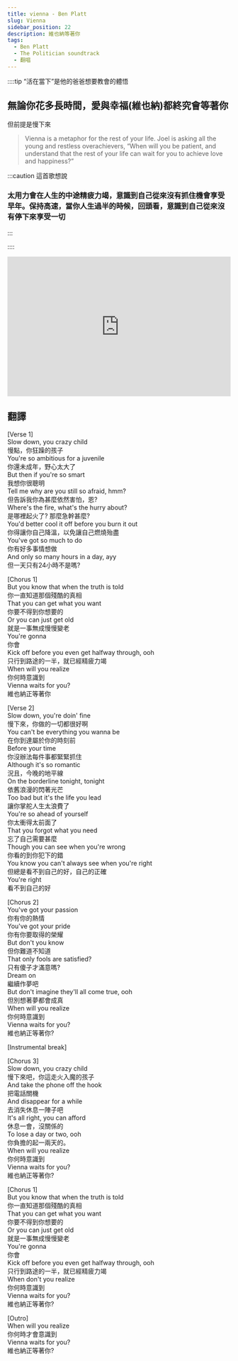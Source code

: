 ```yaml
---
title: vienna - Ben Platt
slug: Vienna
sidebar_position: 22
description: 維也納等著你
tags:
  - Ben Platt
  - The Politician soundtrack
  - 翻唱 
---
```

::::tip “活在當下”是他的爸爸想要教會的體悟

## 無論你花多長時間，愛與幸福(維也納)都終究會等著你

但前提是慢下來

> Vienna is a metaphor for the rest of your life. Joel is asking all the young and restless overachievers, “When will you be patient, and understand that the rest of your life can wait for you to achieve love and happiness?”
> 

:::caution 這首歌想說

### 太用力會在人生的中途精疲力竭，意識到自己從來沒有抓住機會享受早年。保持高速，當你人生過半的時候，回頭看，意識到自己從來沒有停下來享受一切  

:::

::::

<iframe width="100%" height="315" src="https://www.youtube.com/embed/scPIhdZs99A" title="YouTube video player" frameborder="0" allow="accelerometer; autoplay; clipboard-write; encrypted-media; gyroscope; picture-in-picture; web-share" allowfullscreen></iframe>

## 翻譯
[Verse 1]  
Slow down, you crazy child  
慢點，你狂躁的孩子  
You're so ambitious for a juvenile  
你還未成年，野心太大了  
But then if you're so smart  
我想你很聰明  
Tell me why are you still so afraid, hmm?  
但告訴我你為甚麼依然害怕，恩?  
Where's the fire, what's the hurry about?  
是哪裡起火了? 那麼急幹甚麼?  
You'd better cool it off before you burn it out  
你得讓你自己降溫，以免讓自己燃燒殆盡  
You've got so much to do  
你有好多事情想做  
And only so many hours in a day, ayy  
但一天只有24小時不是嗎?  
  
[Chorus 1]  
But you know that when the truth is told  
你一直知道那個殘酷的真相  
That you can get what you want  
你要不得到你想要的  
Or you can just get old  
就是一事無成慢慢變老  
You're gonna  
你會  
Kick off before you even get halfway through, ooh  
只行到路途的一半，就已經精疲力竭  
When will you realize  
你何時意識到  
Vienna waits for you?  
維也納正等著你  
  
[Verse 2]  
Slow down, you're doin' fine  
慢下來，你做的一切都很好啊  
You can't be everything you wanna be  
在你到達屬於你的時刻前  
Before your time  
你沒辦法每件事都緊緊抓住  
Although it's so romantic  
況且，今晚的地平線  
On the borderline tonight, tonight  
依舊浪漫的閃著光芒  
Too bad but it's the life you lead  
讓你掌舵人生太浪費了  
You're so ahead of yourself  
你太衝得太前面了  
That you forgot what you need  
忘了自己需要甚麼  
Though you can see when you're wrong  
你看的到你犯下的錯  
You know you can't always see when you're right  
但總是看不到自己的好，自己的正確  
You're right  
看不到自己的好  
  
[Chorus 2]  
You've got your passion  
你有你的熱情  
You've got your pride  
你有你要取得的榮耀  
But don't you know  
但你難道不知道  
That only fools are satisfied?  
只有傻子才滿意嗎?  
Dream on  
繼續作夢吧  
But don't imagine they'll all come true, ooh  
但別想著夢都會成真  
When will you realize  
你何時意識到  
Vienna waits for you?  
維也納正等著你?  
  
[Instrumental break]  
  
[Chorus 3]  
Slow down, you crazy child  
慢下來吧，你這走火入魔的孩子  
And take the phone off the hook  
把電話關機  
And disappear for a while  
去消失休息一陣子吧  
It's all right, you can afford  
休息一會，沒關係的  
To lose a day or two, ooh  
你負擔的起一兩天的。  
When will you realize  
你何時意識到  
Vienna waits for you?  
維也納正等著你?  
  
[Chorus 1]  
But you know that when the truth is told  
你一直知道那個殘酷的真相  
That you can get what you want  
你要不得到你想要的  
Or you can just get old  
就是一事無成慢慢變老  
You're gonna  
你會  
Kick off before you even get halfway through, ooh  
只行到路途的一半，就已經精疲力竭  
When don't you realize  
你何時意識到  
Vienna waits for you?  
維也納正等著你?  
  
[Outro]  
When will you realize  
你何時才會意識到  
Vienna waits for you?  
維也納正等著你?  

